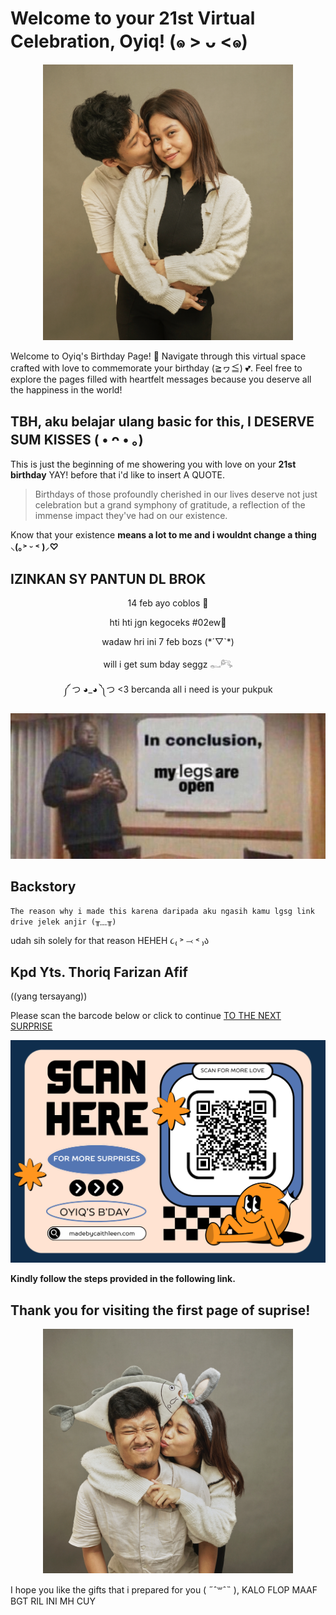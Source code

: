 # Welcome to your 21st Virtual Celebration, Oyiq! (๑ > ᴗ <๑)

<p align="center">
  <img width="400" src="https://raw.githubusercontent.com/caithleend5/hbdseng.github.io/gh-pages/Screen%20Shot%202024-01-17%20at%2000.19.52.png">
</p>

Welcome to Oyiq's Birthday Page! 🎉 Navigate through this virtual space crafted with love to commemorate your birthday (≧ヮ≦) 💕. 
Feel free to explore the pages filled with heartfelt messages because you deserve all the happiness in the world!

## TBH, aku belajar ulang basic for this, I DESERVE SUM KISSES ( • ᴖ • ｡)

This is just the beginning of me showering you with love on your **21st birthday** YAY! before that i'd like to insert A QUOTE.

>Birthdays of those profoundly cherished in our lives deserve not just celebration but a grand symphony of gratitude, a reflection of the immense impact they've had on our existence.

Know that your existence **means a lot to me and i wouldnt change a thing ⸜(｡˃ ᵕ ˂ )⸝♡**

## IZINKAN SY PANTUN DL BROK

<p align="center">
14 feb ayo coblos 🏹
</p>
<p align="center">
hti hti jgn kegoceks #02ew🤮
</p>
<p align="center">
wadaw hri ini 7 feb bozs (*´▽`*)
</p>
<p align="center">
will i get sum bday seggz 𓀿𓀐
</p>

<p align="center">
༼ つ ◕_◕ ༽つ <3 bercanda all i need is your pukpuk
</p>
  
<p align="center">
  <img width="600" src="https://raw.githubusercontent.com/caithleend5/hbdseng.github.io/gh-pages/533cb9b6d6b0d8052adc960d3535f69e.jpeg">
</p>

## Backstory

```
The reason why i made this karena daripada aku ngasih kamu lgsg link drive jelek anjir (╥﹏╥)
```
udah sih solely for that reason HEHEH ૮₍ ˃ ⤙ ˂ ₎ა

## Kpd Yts. Thoriq Farizan Afif 
((yang tersayang)) 

Please scan the barcode below or click to continue [TO THE NEXT SURPRISE](https://drive.google.com/drive/folders/1i6B1682YMfo3hG8dLMmmin6E7mTslEOc?usp=sharing) 

<p align="center">
  <img width="600" src="https://raw.githubusercontent.com/caithleend5/hbdseng.github.io/gh-pages/Blue%20and%20Orange%20Illustrated%20Scan%20QR%20Code%20Flyer.png">
</p>

**Kindly follow the steps provided in the following link.**

## Thank you for visiting the first page of suprise!

<p align="center">
  <img width="400" src="https://raw.githubusercontent.com/caithleend5/hbdseng.github.io/gh-pages/Screen%20Shot%202024-01-17%20at%2000.24.29.png">
</p>

I hope you like the gifts that i prepared for you ( ˶ˆ꒳ˆ˵ ), KALO FLOP MAAF BGT RIL INI MH CUY
